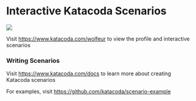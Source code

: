 # Interactive Katacoda Scenarios

[![](http://shields.katacoda.com/katacoda/wolfeur/count.svg)](https://www.katacoda.com/wolfeur "Get your profile on Katacoda.com")

Visit https://www.katacoda.com/wolfeur to view the profile and interactive scenarios

### Writing Scenarios
Visit https://www.katacoda.com/docs to learn more about creating Katacoda scenarios

For examples, visit https://github.com/katacoda/scenario-example
